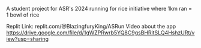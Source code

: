 A student project for ASR's 2024 running for rice initiative where 1km ran = 1 bowl of rice

Replit Link:
replit.com/@BlazingfuryKing/ASRun
Video about the app
https://drive.google.com/file/d/1gWZPRwrb5YQ8C9gsBHRitSLQ4HshzURt/view?usp=sharing
